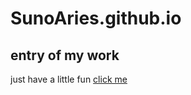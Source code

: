 # SunoAries.github.io
## entry of my work 
just have a little fun
[click me](https://sunoaries.github.io)
